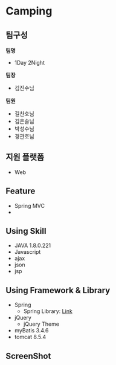 # Camping

## 팀구성

**팀명**

-   1Day 2Night

**팀장**

-   김진수님

**팀원**

-   길찬호님
-   김은솔님
-   박성수님
-   경관호님

## 지원 플랫폼

-   Web

## Feature

-   Spring MVC
-

## Using Skill

-   JAVA 1.8.0.221
-   Javascript
-   ajax
-   json
-   jsp

## Using Framework & Library

-   Spring
    -   Spring Library: [Link](https://github.com/MristerWing/1Day2Night/blob/master/doc/pomSetupList.md)
-   jQuery
    -   jQuery Theme
-   myBatis 3.4.6
-   tomcat 8.5.4

## ScreenShot
